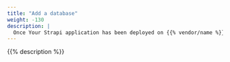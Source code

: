 ```yaml
---
title: "Add a database"
weight: -130
description: |
  Once Your Strapi application has been deployed on {{% vendor/name %}}, you might want to add a service to your application.
---
```


{{% description %}}

